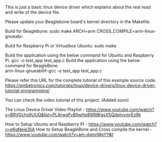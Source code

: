 This is just a basic linux device driver which explains about the real read and write of the device file.

Please update your Beaglebone board's kernel directory in the Makefile.

Build for Beaglebone:
	sudo make ARCH=arm CROSS_COMPILE=arm-linux-gnueabi-

Build for Raspberry Pi or Virtualbox Ubuntu:
	sudo make

Build the application using the below command for Ubuntu and Raspberry Pi.
		gcc -o test_app test_app.c
Build the application using the below command for BeagleBone.	
		arm-linux-gnueabihf-gcc -o test_app test_app.c


Please refer this URL for the complete tutorial of this example source code.
https://embetronicx.com/tutorials/linux/device-drivers/linux-device-driver-tutorial-programming/

You can check the video tutorial of this project.
(Added soon)

The Linux Device Driver Video Playlist - https://www.youtube.com/watch?v=BRVGchs9UUQ&list=PLArwqFvBIlwHq8WMKgsXSQdqIvymrEz9k

How to Setup Ubuntu and Raspberry PI - https://www.youtube.com/watch?v=e6gNeje3ljA
How to Setup BeagleBone and Cross compile the kernel - https://www.youtube.com/watch?v=am-dgmrMgYY&t 
